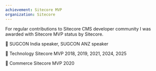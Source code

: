 ```yaml
---
achievement: Sitecore MVP
organization: Sitecore
---
```


For regular contributions to Sitecore CMS developer community I was awarded with Sitecore MVP status by Sitecore.

🎤 SUGCON India speaker, SUGCON ANZ speaker

🥇 Technology Sitecore MVP 2018, 2019, 2021, 2024, 2025

🥇 Commerce Sitecore MVP 2020
